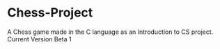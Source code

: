 # Chess-Project
A Chess game made in the C language as an Introduction to CS project.
Current Version Beta 1